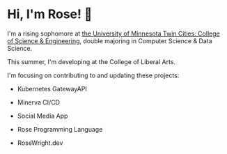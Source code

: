 # Hi, I'm Rose! 👋

I'm a rising sophomore at [the University of Minnesota Twin Cities: College of Science & Engineering]([url](https://cse.umn.edu/)), double majoring in Computer Science & Data Science.

This summer, I'm developing at the College of Liberal Arts. 

I'm focusing on contributing to and updating these projects:

- Kubernetes GatewayAPI

- Minerva CI/CD

- Social Media App

- Rose Programming Language

- RoseWright.dev

